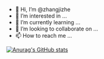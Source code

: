 - 👋 Hi, I’m @zhangjizhe
- 👀 I’m interested in ...
- 🌱 I’m currently learning ...
- 💞️ I’m looking to collaborate on ...
- 📫 How to reach me ...

[![Anurag's GitHub stats](https://github-readme-stats.vercel.app/api?zhangjizhe=anuraghazra)](https://github.com/anuraghazra/github-readme-stats)

<!---
zhangjizhe/zhangjizhe is a ✨ special ✨ repository because its `README.md` (this file) appears on your GitHub profile.
You can click the Preview link to take a look at your changes.
--->
